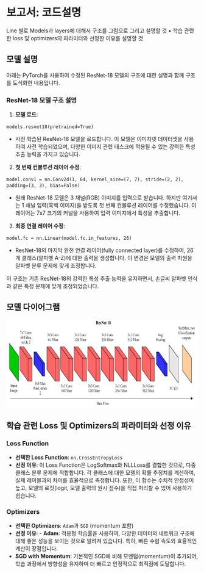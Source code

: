 # 보고서: 코드설명

Line 별로 Models과 layers에 대해서 구조를 그림으로 그리고 설명할 것
• 학습 관련한 loss 및 optimizers의 파라미터와 선정한 이유를 설명할 것

## 모델 설명

아래는 PyTorch를 사용하여 수정된 ResNet-18 모델의 구조에 대한 설명과 함께 구조를 도식화한 내용입니다.

### ResNet-18 모델 구조 설명

1. **모델 로드**:

```
models.resnet18(pretrained=True)
```

-   사전 학습된 ResNet-18 모델을 로드합니다. 이 모델은 이미지넷 데이터셋을 사용하여 사전 학습되었으며, 다양한 이미지 관련 태스크에 적용될 수 있는 강력한 특성 추출 능력을 가지고 있습니다.

2. **첫 번째 컨볼루션 레이어 수정**:

```
model.conv1 = nn.Conv2d(1, 64, kernel_size=(7, 7), stride=(2, 2), padding=(3, 3), bias=False)
```

-   원래 ResNet-18 모델은 3 채널(RGB) 이미지를 입력으로 받습니다. 하지만 여기서는 1 채널 입력(흑백 이미지)을 받도록 첫 번째 컨볼루션 레이어를 수정했습니다. 이 레이어는 7x7 크기의 커널을 사용하여 입력 이미지에서 특성을 추출합니다.

3. **최종 연결 레이어 수정**:

```
model.fc = nn.Linear(model.fc.in_features, 26)
```

-   ResNet-18의 마지막 완전 연결 레이어(fully connected layer)를 수정하여, 26개 클래스(알파벳 A-Z)에 대한 출력을 생성합니다. 이 변경은 모델의 출력 차원을 알파벳 분류 문제에 맞게 조정합니다.

이 구조는 기존 ResNet-18의 강력한 특성 추출 능력을 유지하면서, 손글씨 알파벳 인식과 같은 특정 문제에 맞게 조정되었습니다.

## 모델 다이어그램

![대체 텍스트](<https://raw.githubusercontent.com/EmptyDeck/-Study/main/%40SCHOOL/%EC%9D%B8%EA%B3%B5%EC%A7%80%EB%8A%A5%EA%B3%BC%20%EB%A8%B8%EC%8B%A0%EB%9F%AC%EB%8B%9D%20(%EA%B8%B0%EB%A7%90)%20%ED%85%80%ED%94%84%EB%A1%9C%EC%A0%9D%ED%8A%B8/ResNet-18-architecture-20-The-numbers-added-to-the-end-of-ResNet-represent-the.png>)

## 학습 관련 Loss 및 Optimizers의 파라미터와 선정 이유

### Loss Function

-   **선택한 Loss Function**: `nn.CrossEntropyLoss`
-   **선정 이유**: 이 Loss Function은 LogSoftmax와 NLLLoss를 결합한 것으로, 다중 클래스 분류 문제에 적합합니다. 각 클래스에 대한 모델의 확률 추정치를 계산하여, 실제 레이블과의 차이를 효율적으로 측정합니다. 또한, 이 함수는 수치적 안정성이 높고, 모델의 로짓(logit, 모델 출력의 원시 점수)을 직접 처리할 수 있어 사용하기 쉽습니다.

### Optimizers

-   **선택한 Optimizers**: `Adam`과 `SGD` (momentum 포함)
-   **선정 이유**: - **Adam**: 적응형 학습률을 사용하여, 다양한 데이터와 네트워크 구조에 대해 좋은 성능을 보이는 것으로 알려져 있습니다. 특히, 빠른 수렴 속도와 효율적인 계산이 장점입니다.
-   **SGD with Momentum**: 기본적인 SGD에 비해 모멘텀(momentum)이 추가되어, 학습 과정에서 방향성을 유지하며 더 빠르고 안정적으로 최적점에 도달합니다.
